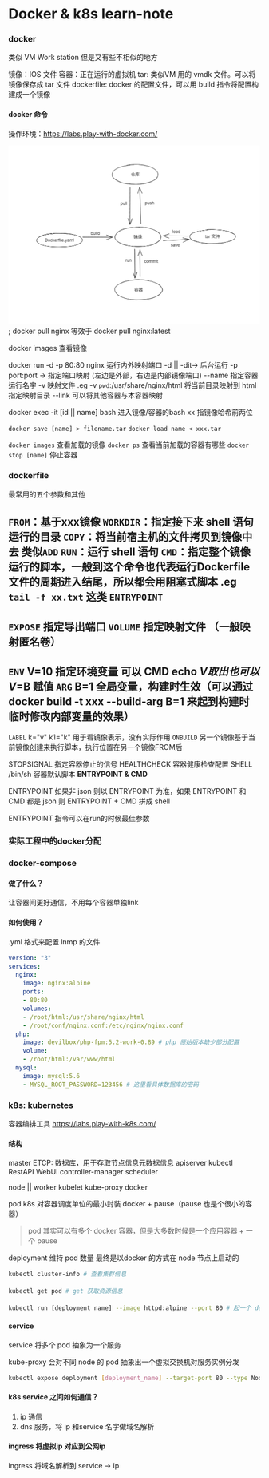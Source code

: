 
# Docker & k8s learn-note

### docker
类似 VM Work station 但是又有些不相似的地方

镜像：IOS 文件
容器：正在运行的虚拟机
tar: 类似VM 用的 vmdk 文件。可以将镜像保存成 tar 文件
dockerfile: docker 的配置文件，可以用 build 指令将配置构建成一个镜像

#### docker 命令

操作环境：https://labs.play-with-docker.com/


![docker命令结构](./docker%E5%91%BD%E4%BB%A4%E7%BB%93%E6%9E%84.png);
docker pull nginx 
等效于
docker pull nginx:latest

docker images 查看镜像

docker run -d -p 80:80 nginx 运行内外映射端口 
  -d || -dit-> 后台运行
  -p port:port -> 指定端口映射
  (左边是外部，右边是内部镜像端口)
  --name 指定容器运行名字
  -v 映射文件 .eg -v `pwd`:/usr/share/nginx/html 将当前目录映射到 html 指定映射目录
  --link 可以将其他容器与本容器映射
  

docker exec -it [id || name] bash 进入镜像/容器的bash 
xx 指镜像哈希前两位

`docker save [name] > filename.tar`
`docker load name < xxx.tar`

`docker images` 查看加载的镜像
`docker ps` 查看当前加载的容器有哪些
`docker stop [name]` 停止容器

### dockerfile
最常用的五个参数和其他

`FROM`：基于xxx镜像
`WORKDIR`：指定接下来 shell 语句运行的目录
`COPY`：将当前宿主机的文件拷贝到镜像中去 类似`ADD`
`RUN`：运行 shell 语句
`CMD`：指定整个镜像运行的脚本，一般到这个命令也代表运行Dockerfile文件的周期进入结尾，所以都会用阻塞式脚本 .eg `tail -f xx.txt` 这类
`ENTRYPOINT`
---
`EXPOSE` 指定导出端口
`VOLUME` 指定映射文件 （一般映射匿名卷）
---
`ENV` V=10 指定环境变量 可以 CMD echo $V 取出 也可以 V=$B 赋值
`ARG` B=1 全局变量，构建时生效（可以通过docker build -t xxx --build-arg B=1 来起到构建时临时修改内部变量的效果）
---
`LABEL` k="v" k1="k" 用于看镜像表示，没有实际作用
`ONBUILD` 另一个镜像基于当前镜像创建来执行脚本，执行位置在另一个镜像FROM后

STOPSIGNAL 指定容器停止的信号
HEALTHCHECK 容器健康检查配置
SHELL /bin/sh 容器默认脚本
**ENTRYPOINT & CMD**

ENTRYPOINT 如果非 json 则以 ENTRYPOINT 为准，如果 ENTRYPOINT 和 CMD 都是 json 则 ENTRYPOINT + CMD 拼成 shell 

ENTRYPOINT 指令可以在run的时候最佳参数
### 实际工程中的docker分配


### docker-compose 
#### 做了什么？
让容器间更好通信，不用每个容器单独link

#### 如何使用？

.yml 格式来配置 lnmp 的文件
```yml
version: "3"
services:
  nginx:
    image: nginx:alpine
    ports:
    - 80:80
    volumes:
    - /root/html:/usr/share/nginx/html
    - /root/conf/nginx.conf:/etc/nginx/nginx.conf
  php:
    image: devilbox/php-fpm:5.2-work-0.89 # php 原始版本缺少部分配置
    volume:
    - /root/html:/var/www/html
  mysql:
    image: mysql:5.6
    - MYSQL_ROOT_PASSWORD=123456 # 这里看具体数据库的密码
```


### k8s: kubernetes
容器编排工具
https://labs.play-with-k8s.com/

#### 结构
master
  ETCP: 数据库，用于存取节点信息元数据信息
  apiserver
    kubectl
    RestAPI
    WebUI
  controller-manager
  scheduler


node || worker
  kubelet
  kube-proxy
  docker

pod k8s 对容器调度单位的最小封装
  docker + pause（pause 也是个很小的容器）

> pod 其实可以有多个 docker 容器，但是大多数时候是一个应用容器 + 一个 pause

deployment 维持 pod 数量 
最终是以docker 的方式在 node 节点上启动的

```bash
kubectl cluster-info # 查看集群信息

kubectl get pod # get 获取资源信息

kubectl run [deployment name] --image httpd:alpine --port 80 # 起一个 deployment

```
#### service
service 将多个 pod 抽象为一个服务

kube-proxy 会对不同 node 的 pod 抽象出一个虚拟交换机对服务实例分发

```bash
kubectl expose deployment [deployment_name] --target-port 80 --type NodePort

```
#### k8s service 之间如何通信？

1. ip 通信
2. dns 服务，将 ip 和service 名字做域名解析

#### ingress 将虚拟ip 对应到公网ip

ingress 将域名解析到 service -> ip 
